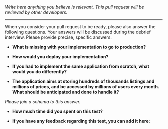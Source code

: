 *Write here anything you believe is relevant. This pull request will be reviewed by other developers.*

---

When you consider your pull request to be ready, please also answer the following questions. Your answers will be discussed
during the debrief interview. Please provide precise, specific answers.

- **What is missing with your implementation to go to production?**

- **How would you deploy your implementation?**

- **If you had to implement the same application from scratch, what would you do differently?**

- **The application aims at storing hundreds of thousands listings and millions of prices, and be accessed by millions
  of users every month. What should be anticipated and done to handle it?**

*Please join a schema to this answer.*

- **How much time did you spent on this test?**

- **If you have any feedback regarding this test, you can add it here:**
